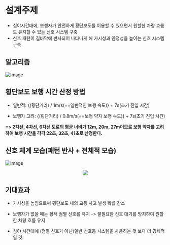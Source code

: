 # 설계주제

- 심야시간대에, 보행자가 안전하게 횡단보도를 이용할 수 있으면서 원할한 차량 흐름도 유지할 수 있는 신호 시스템 구축
- 신호 패턴이 길바닥에 반사되어 나타나게 해 가시성과 안정성을 높이는 신호 시스템 구축

## 알고리즘

![image](https://user-images.githubusercontent.com/108641325/212086622-c567194a-67dc-42bf-a3c1-0ae7056729c8.png)

## 횡단보도 보행 시간 산정 방법

- 일반적: {(횡단거리) / 1m/s(==일반적인 보행 속도)} + 7s(초기 진입 시간)

- 보행자 고려: {(횡단거리) / 0.8m/s(==보행 약자 보행 속도)} + 7s(초기 진입 시간)

**=> 2차선, 4차선, 6차선 도로의 평균 너비가 12m, 20m, 27m이므로 보행 약자를 고려하여 보행 시간을 각각 22초, 32초, 41초로 산정한다.**  

## 신호 체계 모습(패턴 반사 + 전체적 모습)

![image](https://user-images.githubusercontent.com/108641325/212096021-376bd6dd-5ab9-4aa7-9011-2397750c50cb.png)

<p align="center">
<img src="https://user-images.githubusercontent.com/108641325/212097212-349f7263-7ce6-40e0-b086-ec075989e106.png">
</p>

## 기대효과

- 가시성을 높임으로써 횡단보도 내의 교통 사고 발생 확률 감소

- 보행자가 없을 때는 황색 점멸 신호를 유지 -> 불필요한 신호 대기를 방지하여 원할한 차량 흐름 유지

- 심야 시간대에 (점멸 신호가 아닌)일반 신호등 시스템을 사용하는 것 보다 더 경제적일 것. 


